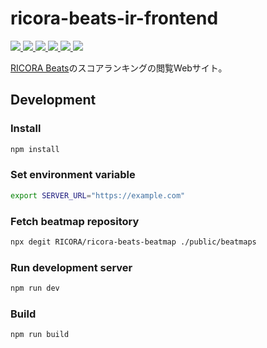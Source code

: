 # ricora-beats-ir-frontend

<div>
  <a href="https://www.typescriptlang.org/" alt="TypeScript">
    <img src="https://img.shields.io/badge/-TypeScript-3178c6?logo=typescript&logoColor=white" />
  </a>
  <a href="https://svelte.dev/" alt="Svelte">
    <img src="https://img.shields.io/badge/-Svelte-f1413d?logo=svelte&logoColor=white" />
  </a>
  <a href="https://tailwindcss.com/" alt="Tailwind CSS">
    <img src="https://img.shields.io/badge/-Tailwind_CSS-222222?logo=Tailwind+CSS&logoColor=06b6d4" />
  </a>
  <a href="https://daisyui.com/" alt="daisyUI">
    <img src="https://img.shields.io/badge/daisyUI-570ef0?" />
  </a>
  <a href="https://rollupjs.org/" alt="rollup.js">
    <img src="https://img.shields.io/badge/-rollup.js-ec4a3f?logo=rollup.js&logoColor=ffffff" />
  </a>
  <a href="https://pages.github.com/" alt="GitHub Pages">
    <img src="https://img.shields.io/badge/-GitHub_Pages-222222?logo=GitHub+Pages&logoColor=ffffff" />
  </a>
</div>

[RICORA Beats](https://github.com/RICORA/ricora-beats)のスコアランキングの閲覧Webサイト。

## Development

### Install

```sh
npm install
```

### Set environment variable

```sh
export SERVER_URL="https://example.com"
```

### Fetch beatmap repository

```sh
npx degit RICORA/ricora-beats-beatmap ./public/beatmaps
```

### Run development server

```sh
npm run dev
```

### Build

```sh
npm run build
```
